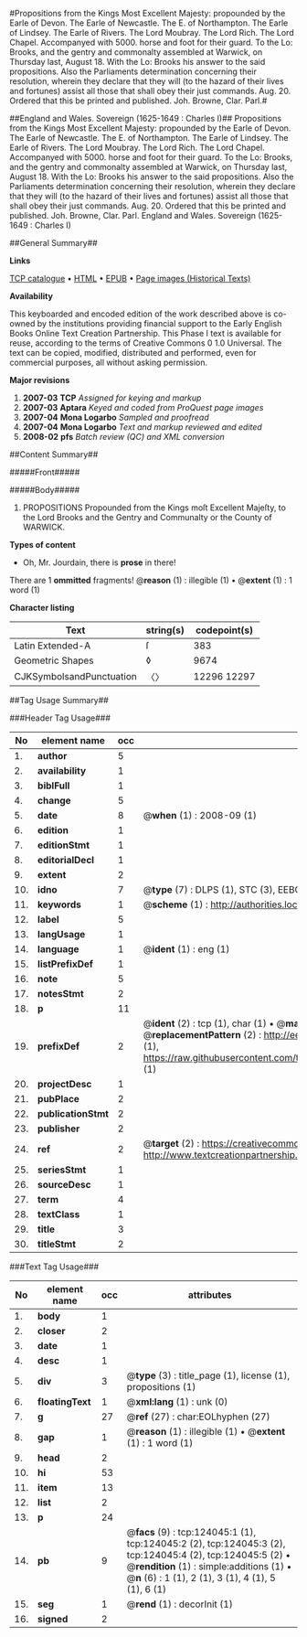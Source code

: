 #Propositions from the Kings Most Excellent Majesty: propounded by the Earle of Devon. The Earle of Newcastle. The E. of Northampton. The Earle of Lindsey. The Earle of Rivers. The Lord Moubray. The Lord Rich. The Lord Chapel. Accompanyed with 5000. horse and foot for their guard. To the Lo: Brooks, and the gentry and commonalty assembled at Warwick, on Thursday last, August 18. With the Lo: Brooks his answer to the said propositions. Also the Parliaments determination concerning their resolution, wherein they declare that they will (to the hazard of their lives and fortunes) assist all those that shall obey their just commands. Aug. 20. Ordered that this be printed and published. Joh. Browne, Clar. Parl.#

##England and Wales. Sovereign (1625-1649 : Charles I)##
Propositions from the Kings Most Excellent Majesty: propounded by the Earle of Devon. The Earle of Newcastle. The E. of Northampton. The Earle of Lindsey. The Earle of Rivers. The Lord Moubray. The Lord Rich. The Lord Chapel. Accompanyed with 5000. horse and foot for their guard. To the Lo: Brooks, and the gentry and commonalty assembled at Warwick, on Thursday last, August 18. With the Lo: Brooks his answer to the said propositions. Also the Parliaments determination concerning their resolution, wherein they declare that they will (to the hazard of their lives and fortunes) assist all those that shall obey their just commands. Aug. 20. Ordered that this be printed and published. Joh. Browne, Clar. Parl.
England and Wales. Sovereign (1625-1649 : Charles I)

##General Summary##

**Links**

[TCP catalogue](http://www.ota.ox.ac.uk/tcp/)  • 
[HTML](http://tei.it.ox.ac.uk/tcp/Texts-HTML/free/A79/A79047.html)  • 
[EPUB](http://tei.it.ox.ac.uk/tcp/Texts-EPUB/free/A79/A79047.epub) • 
[Page images (Historical Texts)](https://data.historicaltexts.jisc.ac.uk/view?pubId=eebo-99871633e&pageId=eebo-99871633e-124045-1)

**Availability**

This keyboarded and encoded edition of the
	       work described above is co-owned by the institutions
	       providing financial support to the Early English Books
	       Online Text Creation Partnership. This Phase I text is
	       available for reuse, according to the terms of Creative
	       Commons 0 1.0 Universal. The text can be copied,
	       modified, distributed and performed, even for
	       commercial purposes, all without asking permission.

**Major revisions**

1. __2007-03__ __TCP__ *Assigned for keying and markup*
1. __2007-03__ __Aptara__ *Keyed and coded from ProQuest page images*
1. __2007-04__ __Mona Logarbo__ *Sampled and proofread*
1. __2007-04__ __Mona Logarbo__ *Text and markup reviewed and edited*
1. __2008-02__ __pfs__ *Batch review (QC) and XML conversion*

##Content Summary##

#####Front#####

#####Body#####

1. PROPOSITIONS
Propounded from the Kings moſt Excellent Majeſty,
to the Lord Brooks and the Gentry and
Communalty or the County of
WARWICK.

**Types of content**

  * Oh, Mr. Jourdain, there is **prose** in there!

There are 1 **ommitted** fragments! 
 @__reason__ (1) : illegible (1)  •  @__extent__ (1) : 1 word (1)

**Character listing**


|Text|string(s)|codepoint(s)|
|---|---|---|
|Latin Extended-A|ſ|383|
|Geometric Shapes|◊|9674|
|CJKSymbolsandPunctuation|〈〉|12296 12297|

##Tag Usage Summary##

###Header Tag Usage###

|No|element name|occ|attributes|
|---|---|---|---|
|1.|__author__|5||
|2.|__availability__|1||
|3.|__biblFull__|1||
|4.|__change__|5||
|5.|__date__|8| @__when__ (1) : 2008-09 (1)|
|6.|__edition__|1||
|7.|__editionStmt__|1||
|8.|__editorialDecl__|1||
|9.|__extent__|2||
|10.|__idno__|7| @__type__ (7) : DLPS (1), STC (3), EEBO-CITATION (1), PROQUEST (1), VID (1)|
|11.|__keywords__|1| @__scheme__ (1) : http://authorities.loc.gov/ (1)|
|12.|__label__|5||
|13.|__langUsage__|1||
|14.|__language__|1| @__ident__ (1) : eng (1)|
|15.|__listPrefixDef__|1||
|16.|__note__|5||
|17.|__notesStmt__|2||
|18.|__p__|11||
|19.|__prefixDef__|2| @__ident__ (2) : tcp (1), char (1)  •  @__matchPattern__ (2) : ([0-9\-]+):([0-9IVX]+) (1), (.+) (1)  •  @__replacementPattern__ (2) : http://eebo.chadwyck.com/downloadtiff?vid=$1&page=$2 (1), https://raw.githubusercontent.com/textcreationpartnership/Texts/master/tcpchars.xml#$1 (1)|
|20.|__projectDesc__|1||
|21.|__pubPlace__|2||
|22.|__publicationStmt__|2||
|23.|__publisher__|2||
|24.|__ref__|2| @__target__ (2) : https://creativecommons.org/publicdomain/zero/1.0/ (1), http://www.textcreationpartnership.org/docs/. (1)|
|25.|__seriesStmt__|1||
|26.|__sourceDesc__|1||
|27.|__term__|4||
|28.|__textClass__|1||
|29.|__title__|3||
|30.|__titleStmt__|2||


###Text Tag Usage###

|No|element name|occ|attributes|
|---|---|---|---|
|1.|__body__|1||
|2.|__closer__|2||
|3.|__date__|1||
|4.|__desc__|1||
|5.|__div__|3| @__type__ (3) : title_page (1), license (1), propositions (1)|
|6.|__floatingText__|1| @__xml:lang__ (1) : unk (0)|
|7.|__g__|27| @__ref__ (27) : char:EOLhyphen (27)|
|8.|__gap__|1| @__reason__ (1) : illegible (1)  •  @__extent__ (1) : 1 word (1)|
|9.|__head__|2||
|10.|__hi__|53||
|11.|__item__|13||
|12.|__list__|2||
|13.|__p__|24||
|14.|__pb__|9| @__facs__ (9) : tcp:124045:1 (1), tcp:124045:2 (2), tcp:124045:3 (2), tcp:124045:4 (2), tcp:124045:5 (2)  •  @__rendition__ (1) : simple:additions (1)  •  @__n__ (6) : 1 (1), 2 (1), 3 (1), 4 (1), 5 (1), 6 (1)|
|15.|__seg__|1| @__rend__ (1) : decorInit (1)|
|16.|__signed__|2||
